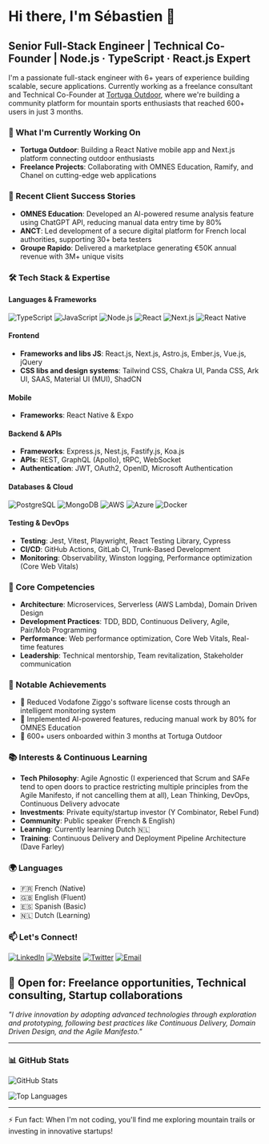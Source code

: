 # Hi there, I'm Sébastien 👋

## Senior Full-Stack Engineer | Technical Co-Founder | Node.js · TypeScript · React.js Expert

I'm a passionate full-stack engineer with 6+ years of experience building scalable, secure applications. Currently working as a freelance consultant and Technical Co-Founder at [Tortuga Outdoor](https://tortuga-outdoor.fr), where we're building a community platform for mountain sports enthusiasts that reached 600+ users in just 3 months.

### 🚀 What I'm Currently Working On

- **Tortuga Outdoor**: Building a React Native mobile app and Next.js platform connecting outdoor enthusiasts
- **Freelance Projects**: Collaborating with OMNES Education, Ramify, and Chanel on cutting-edge web applications

### 💼 Recent Client Success Stories

- **OMNES Education**: Developed an AI-powered resume analysis feature using ChatGPT API, reducing manual data entry time by 80%
- **ANCT**: Led development of a secure digital platform for French local authorities, supporting 30+ beta testers
- **Groupe Rapido**: Delivered a marketplace generating €50K annual revenue with 3M+ unique visits

### 🛠️ Tech Stack & Expertise

#### Languages & Frameworks
![TypeScript](https://img.shields.io/badge/TypeScript-007ACC?style=flat-square&logo=typescript&logoColor=white)
![JavaScript](https://img.shields.io/badge/JavaScript-F7DF1E?style=flat-square&logo=javascript&logoColor=black)
![Node.js](https://img.shields.io/badge/Node.js-339933?style=flat-square&logo=node.js&logoColor=white)
![React](https://img.shields.io/badge/React-20232A?style=flat-square&logo=react&logoColor=61DAFB)
![Next.js](https://img.shields.io/badge/Next.js-000000?style=flat-square&logo=next.js&logoColor=white)
![React Native](https://img.shields.io/badge/React_Native-20232A?style=flat-square&logo=react&logoColor=61DAFB)

#### Frontend
- **Frameworks and libs JS**: React.js, Next.js, Astro.js, Ember.js, Vue.js, jQuery
- **CSS libs and design systems**: Tailwind CSS, Chakra UI, Panda CSS, Ark UI, SAAS, Material UI (MUI), ShadCN

#### Mobile
- **Frameworks**: React Native & Expo

#### Backend & APIs
- **Frameworks**: Express.js, Nest.js, Fastify.js, Koa.js
- **APIs**: REST, GraphQL (Apollo), tRPC, WebSocket
- **Authentication**: JWT, OAuth2, OpenID, Microsoft Authentication

#### Databases & Cloud
![PostgreSQL](https://img.shields.io/badge/PostgreSQL-316192?style=flat-square&logo=postgresql&logoColor=white)
![MongoDB](https://img.shields.io/badge/MongoDB-47A248?style=flat-square&logo=mongodb&logoColor=white)
![AWS](https://img.shields.io/badge/AWS-232F3E?style=flat-square&logo=amazon-aws&logoColor=white)
![Azure](https://img.shields.io/badge/Azure-0078D4?style=flat-square&logo=microsoft-azure&logoColor=white)
![Docker](https://img.shields.io/badge/Docker-2496ED?style=flat-square&logo=docker&logoColor=white)

#### Testing & DevOps
- **Testing**: Jest, Vitest, Playwright, React Testing Library, Cypress
- **CI/CD**: GitHub Actions, GitLab CI, Trunk-Based Development
- **Monitoring**: Observability, Winston logging, Performance optimization (Core Web Vitals)

### 🎯 Core Competencies

- **Architecture**: Microservices, Serverless (AWS Lambda), Domain Driven Design
- **Development Practices**: TDD, BDD, Continuous Delivery, Agile, Pair/Mob Programming
- **Performance**: Web performance optimization, Core Web Vitals, Real-time features
- **Leadership**: Technical mentorship, Team revitalization, Stakeholder communication

### 🌟 Notable Achievements

- 🚀 Reduced Vodafone Ziggo's software license costs through an intelligent monitoring system
- 🤖 Implemented AI-powered features, reducing manual work by 80% for OMNES Education
- 👥 600+ users onboarded within 3 months at Tortuga Outdoor

### 📚 Interests & Continuous Learning

- **Tech Philosophy**: Agile Agnostic (I experienced that Scrum and SAFe tend to open doors to practice restricting multiple principles from the Agile Manifesto, if not cancelling them at all), Lean Thinking, DevOps, Continuous Delivery advocate
- **Investments**: Private equity/startup investor (Y Combinator, Rebel Fund)
- **Community**: Public speaker (French & English)
- **Learning**: Currently learning Dutch 🇳🇱
- **Training**: Continuous Delivery and Deployment Pipeline Architecture (Dave Farley)

### 🌍 Languages

- 🇫🇷 French (Native)
- 🇬🇧 English (Fluent)
- 🇪🇸 Spanish (Basic)
- 🇳🇱 Dutch (Learning)

### 📫 Let's Connect!
[![LinkedIn](https://img.shields.io/badge/LinkedIn-0077B5?style=for-the-badge&logo=linkedin&logoColor=white)]([https://www.linkedin.com/in/YOUR_LINKEDIN_PROFILE](https://www.linkedin.com/in/sebastien-nobour/))
[![Website](https://img.shields.io/badge/Website-FF5722?style=for-the-badge&logo=google-chrome&logoColor=white)](https://devedanos.com)
[![Twitter](https://img.shields.io/badge/Twitter-1DA1F2?style=for-the-badge&logo=twitter&logoColor=white)]([https://twitter.com/DaProclaima](https://x.com/DaProclaima))
[![Email](https://img.shields.io/badge/Email-D14836?style=for-the-badge&logo=gmail&logoColor=white)](mailto:sebastien@devedanos.com)

💼 Open for: Freelance opportunities, Technical consulting, Startup collaborations
---

*"I drive innovation by adopting advanced technologies through exploration and prototyping, following best practices like Continuous Delivery, Domain Driven Design, and the Agile Manifesto."*

---

### 📊 GitHub Stats

![GitHub Stats](https://github-readme-stats.vercel.app/api?username=daproclaima&show_icons=true&theme=dark)

![Top Languages](https://github-readme-stats.vercel.app/api/top-langs/?username=daproclaima&layout=compact&theme=dark)

---

⚡ Fun fact: When I'm not coding, you'll find me exploring mountain trails or investing in innovative startups!
